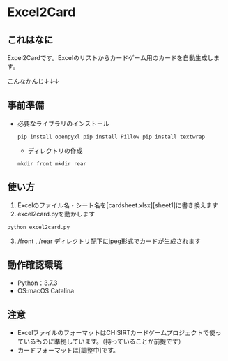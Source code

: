# Excel2Card

## これはなに
Excel2Cardです。Excelのリストからカードゲーム用のカードを自動生成します。

こんなかんじ↓↓↓


## 事前準備
- 必要なライブラリのインストール

  `pip install openpyxl
   pip install Pillow
   pip install textwrap  `

  - ディレクトリの作成

  `mkdir front
   mkdir rear `

## 使い方
1. Excelのファイル名・シート名を[cardsheet.xlsx][sheet1]に書き換えます
2. excel2card.pyを動かします

  `python excel2card.py`

3. /front , /rear ディレクトリ配下にjpeg形式でカードが生成されます

## 動作確認環境
- Python：3.7.3
- OS:macOS Catalina

## 注意
- ExcelファイルのフォーマットはCHISIRTカードゲームプロジェクトで使っているものに準拠しています。（持っていることが前提です）
- カードフォーマットは[調整中]です。
